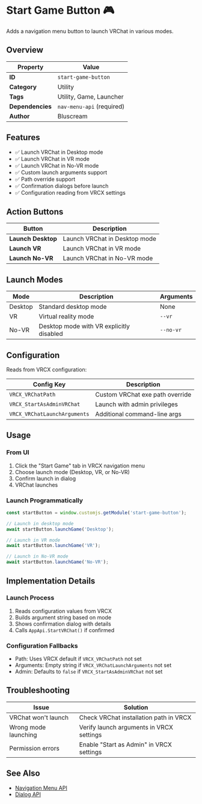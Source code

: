 # Start Game Button 🎮

Adds a navigation menu button to launch VRChat in various modes.

## Overview

| Property         | Value                    |
| ---------------- | ------------------------ |
| **ID**           | `start-game-button`      |
| **Category**     | Utility                  |
| **Tags**         | Utility, Game, Launcher  |
| **Dependencies** | `nav-menu-api` (required)|
| **Author**       | Bluscream                |

## Features

- ✅ Launch VRChat in Desktop mode
- ✅ Launch VRChat in VR mode
- ✅ Launch VRChat in No-VR mode
- ✅ Custom launch arguments support
- ✅ Path override support
- ✅ Confirmation dialogs before launch
- ✅ Configuration reading from VRCX settings

## Action Buttons

| Button             | Description                     |
| ------------------ | ------------------------------- |
| **Launch Desktop** | Launch VRChat in Desktop mode   |
| **Launch VR**      | Launch VRChat in VR mode        |
| **Launch No-VR**   | Launch VRChat in No-VR mode     |

## Launch Modes

| Mode     | Description                                  | Arguments |
| -------- | -------------------------------------------- | --------- |
| Desktop  | Standard desktop mode                        | None      |
| VR       | Virtual reality mode                         | `--vr`    |
| No-VR    | Desktop mode with VR explicitly disabled     | `--no-vr` |

## Configuration

Reads from VRCX configuration:

| Config Key               | Description                        |
| ------------------------ | ---------------------------------- |
| `VRCX_VRChatPath`        | Custom VRChat exe path override    |
| `VRCX_StartAsAdminVRChat`| Launch with admin privileges       |
| `VRCX_VRChatLaunchArguments` | Additional command-line args |

## Usage

### From UI

1. Click the "Start Game" tab in VRCX navigation menu
2. Choose launch mode (Desktop, VR, or No-VR)
3. Confirm launch in dialog
4. VRChat launches

### Launch Programmatically

```javascript
const startButton = window.customjs.getModule('start-game-button');

// Launch in desktop mode
await startButton.launchGame('Desktop');

// Launch in VR mode
await startButton.launchGame('VR');

// Launch in No-VR mode
await startButton.launchGame('No-VR');
```

## Implementation Details

### Launch Process

1. Reads configuration values from VRCX
2. Builds argument string based on mode
3. Shows confirmation dialog with details
4. Calls `AppApi.StartVRChat()` if confirmed

### Configuration Fallbacks

- Path: Uses VRCX default if `VRCX_VRChatPath` not set
- Arguments: Empty string if `VRCX_VRChatLaunchArguments` not set
- Admin: Defaults to `false` if `VRCX_StartAsAdminVRChat` not set

## Troubleshooting

| Issue                | Solution                                     |
| -------------------- | -------------------------------------------- |
| VRChat won't launch  | Check VRChat installation path in VRCX       |
| Wrong mode launching | Verify launch arguments in VRCX settings     |
| Permission errors    | Enable "Start as Admin" in VRCX settings     |

## See Also

- [Navigation Menu API](nav-menu-api.md)
- [Dialog API](dialog-api.md)

